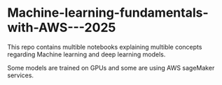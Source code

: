 # Machine-learning-fundamentals-with-AWS---2025

This repo contains multible notebooks explaining multible concepts regarding Machine learning and deep learning models. 

Some models are trained on GPUs and some are using AWS sageMaker services.

